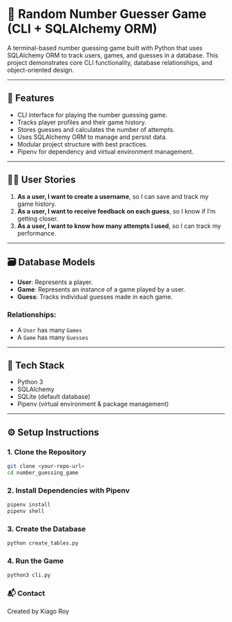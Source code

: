 # 🎯 Random Number Guesser Game (CLI + SQLAlchemy ORM)

A terminal-based number guessing game built with Python that uses SQLAlchemy ORM to track users, games, and guesses in a database. This project demonstrates core CLI functionality, database relationships, and object-oriented design.

---

## 🚀 Features

- CLI interface for playing the number guessing game.
- Tracks player profiles and their game history.
- Stores guesses and calculates the number of attempts.
- Uses SQLAlchemy ORM to manage and persist data.
- Modular project structure with best practices.
- Pipenv for dependency and virtual environment management.

---

## 🧑‍💻 User Stories

1. **As a user, I want to create a username**, so I can save and track my game history.
2. **As a user, I want to receive feedback on each guess**, so I know if I’m getting closer.
3. **As a user, I want to know how many attempts I used**, so I can track my performance.

---

## 🗃️ Database Models

- **User**: Represents a player.
- **Game**: Represents an instance of a game played by a user.
- **Guess**: Tracks individual guesses made in each game.

### Relationships:
- A `User` has many `Games`
- A `Game` has many `Guesses`

---

## 🧱 Tech Stack

- Python 3
- SQLAlchemy
- SQLite (default database)
- Pipenv (virtual environment & package management)

---

## ⚙️ Setup Instructions

### 1. Clone the Repository
```bash
git clone <your-repo-url>
cd number_guessing_game
```

### 2. Install Dependencies with Pipenv
```bash
pipenv install
pipenv shell
```

### 3. Create the Database
```bash
python create_tables.py
```

### 4. Run the Game
```bash
python3 cli.py
```

### 📬 Contact
Created by Kiago Roy
